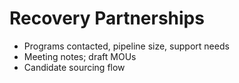 # Recovery Partnerships
- Programs contacted, pipeline size, support needs
- Meeting notes; draft MOUs
- Candidate sourcing flow
